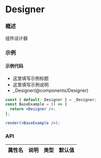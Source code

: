 
# Designer


### 概述

组件设计器


### 示例

#### 示例代码

- 这里填写示例标题
- 这里填写示例说明
- _Designer(@components/Designer)

```jsx
const { default: Designer } = _Designer;
const BaseExample = () => {
  return <Designer />;
};

render(<BaseExample />);

```


### API

|属性名|说明|类型|默认值|
|  ---  | ---  | --- | --- |

